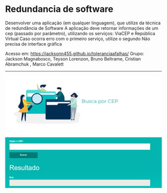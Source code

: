 Redundancia de software
===============================================

Desenvolver uma aplicação (em qualquer linguagem), que utilize da técnica de redundância de Software
A aplicação deve retornar informações de um cep (passado por parâmetro), utilizando os serviços:
ViaCEP e República Virtual
Caso ocorra erro com o primeiro serviço, utilize o segundo
Não precisa de interface gráfica

Acesso em: https://jacksonn455.github.io/toleranciaafalhas/
Grupo: Jackson Magnabosco, Teyson Lorenzon, Bruno Beltrame, Cristian Abramchuk , Marco Cavalett



--------------------
 ![](https://github.com/jacksonn455/toleranciaafalhas/blob/master/img/logo.png)
